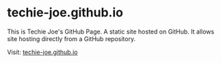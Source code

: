 # techie-joe.github.io
This is Techie Joe's GitHub Page. A static site hosted on GitHub. It allows site hosting directly from a GitHub repository.

Visit: [techie-joe.github.io](/techie-joe.github.io)
